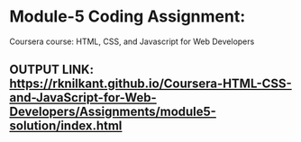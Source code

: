 # Module-5 Coding Assignment:
Coursera course: HTML, CSS, and Javascript for Web Developers


##  OUTPUT LINK: https://rknilkant.github.io/Coursera-HTML-CSS-and-JavaScript-for-Web-Developers/Assignments/module5-solution/index.html
